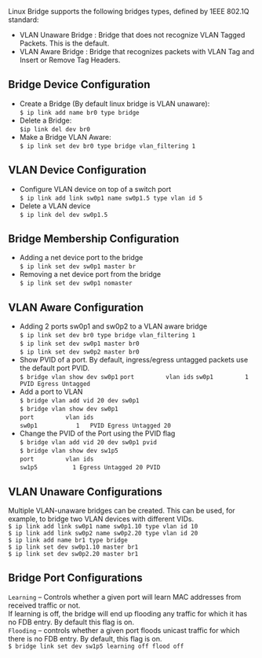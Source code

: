 
Linux Bridge supports the following bridges types, defined by 1EEE 802.1Q standard:  
- VLAN Unaware Bridge : Bridge that does not recognize VLAN Tagged Packets. This is the default.
- VLAN Aware Bridge : Bridge that recognizes packets with VLAN Tag and Insert or Remove Tag Headers.

## Bridge Device Configuration
* Create a Bridge (By default linux bridge is VLAN unaware):  
`$ ip link add name br0 type bridge`
* Delete a Bridge:  
  `$ip link del dev br0`
* Make a Bridge VLAN Aware:  
`$ ip link set dev br0 type bridge vlan_filtering 1`

## VLAN Device Configuration
* Configure VLAN device on top of a switch port  
`$ ip link add link sw0p1 name sw0p1.5 type vlan id 5`
* Delete a VLAN device  
`$ ip link del dev sw0p1.5`

## Bridge Membership Configuration
* Adding a net device port to the bridge  
`$ ip link set dev sw0p1 master br`  
* Removing a net device port from the bridge   
`$ ip link set dev sw0p1 nomaster`  
## VLAN Aware Configuration  
* Adding 2 ports sw0p1 and sw0p2 to a VLAN aware bridge  
`$ ip link set dev br0 type bridge vlan_filtering 1`  
`$ ip link set dev sw0p1 master br0`  
`$ ip link set dev sw0p2 master br0`  
* Show PVID of a port. By default, ingress/egress untagged packets use the default port PVID.  
`$ bridge vlan show dev sw0p1` 
`port         vlan ids` 
`sw0p1         1     PVID Egress Untagged`  
* Add a port to VLAN  
`$ bridge vlan add vid 20 dev sw0p1`  
`$ bridge vlan show dev sw0p1`  
`port         vlan ids`  
`sw0p1           1   PVID Egress Untagged 20`  
* Change the PVID of the Port using the PVID flag  
`$ bridge vlan add vid 20 dev sw0p1 pvid`  
`$ bridge vlan show dev sw1p5`  
`port         vlan ids`  
`sw1p5          1 Egress Untagged 20 PVID`  
## VLAN Unaware Configurations  
Multiple VLAN-unaware bridges can be created. This can be used, for example, to bridge two VLAN devices with different VIDs.  
`$ ip link add link sw0p1 name sw0p1.10 type vlan id 10`  
`$ ip link add link sw0p2 name sw0p2.20 type vlan id 20`  
`$ ip link add name br1 type bridge`  
`$ ip link set dev sw0p1.10 master br1`  
`$ ip link set dev sw0p2.20 master br1`  
## Bridge Port Configurations  
 `Learning` – Controls whether a given port will learn MAC addresses from received traffic or not.  
 If learning is off, the bridge will end up flooding any traffic for which it has no FDB entry. By default this flag is on.  
 `Flooding` – controls whether a given port floods unicast traffic for which there is no FDB entry. By default, this flag is on.  
 `$ bridge link set dev sw1p5 learning off flood off`